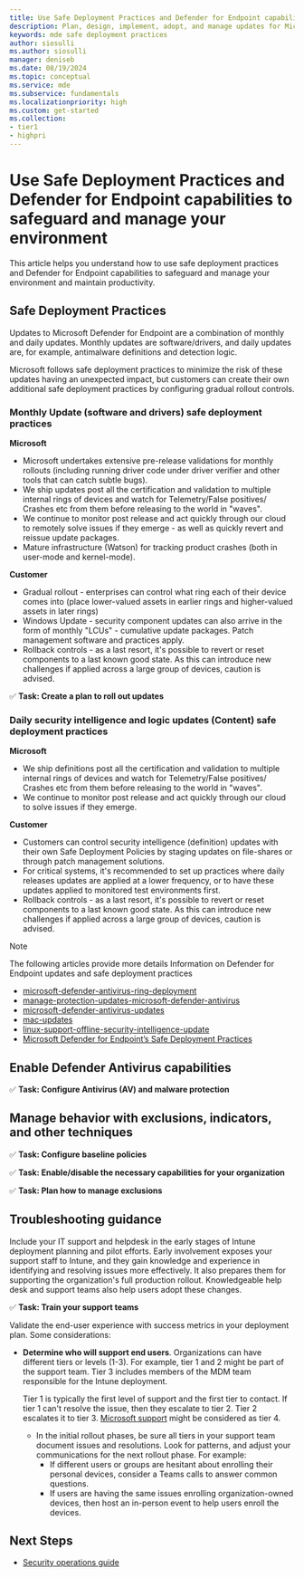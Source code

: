 ```yaml
---
title: Use Safe Deployment Practices and Defender for Endpoint capabilities to safeguard and manage your environment
description: Plan, design, implement, adopt, and manage updates for Micrsoft Defender for Endpoint. 
keywords: mde safe deployment practices
author: siosulli
ms.author: siosulli
manager: deniseb
ms.date: 08/19/2024
ms.topic: conceptual
ms.service: mde
ms.subservice: fundamentals
ms.localizationpriority: high
ms.custom: get-started
ms.collection:
- tier1
- highpri
---
```


# Use Safe Deployment Practices and Defender for Endpoint capabilities to safeguard and manage your environment

This article helps you understand how to use safe deployment practices and Defender for Endpoint capabilities to safeguard and manage your environment and maintain productivity.

## Safe Deployment Practices

Updates to Microsoft Defender for Endpoint are a combination of monthly and daily updates.  Monthly updates are software/drivers, and daily updates are, for example, antimalware definitions and detection logic.

Microsoft follows safe deployment practices to minimize the risk of these updates having an unexpected impact, but customers can create their own additional safe deployment practices by configuring gradual rollout controls.

### Monthly Update (software and drivers) safe deployment practices

**Microsoft**

- Microsoft undertakes extensive pre-release validations for monthly rollouts (including running driver code under driver verifier and other tools that can catch subtle bugs). 
- We ship updates post all the certification and validation to multiple internal rings of devices and watch for Telemetry/False positives/ Crashes etc from them before releasing to the world in "waves". 
- We continue to monitor post release and act quickly through our cloud to remotely solve issues if they emerge - as well as quickly revert and reissue update packages.
- Mature infrastructure (Watson) for tracking product crashes (both in user-mode and kernel-mode).

**Customer**

- Gradual rollout - enterprises can control what ring each of their device comes into (place lower-valued assets in earlier rings and higher-valued assets in later rings)
- Windows Update - security component updates can also arrive in the form of monthly "LCUs" - cumulative update packages. Patch management software and practices apply.
- Rollback controls - as a last resort, it's possible to revert or reset components to a last known good state. As this can introduce new challenges if applied across a large group of devices, caution is advised.

✅ **Task: Create a plan to roll out updates**

### Daily security intelligence and logic updates (Content) safe deployment practices

**Microsoft** 

- We ship definitions post all the certification and validation to multiple internal rings of devices and watch for Telemetry/False positives/ Crashes etc from them before releasing to the world in "waves". 
- We continue to monitor post release and act quickly through our cloud to solve issues if they emerge.

**Customer**

- Customers can control security intelligence (definition) updates with their own Safe Deployment Policies by staging updates on file-shares or through patch management solutions.
- For critical systems, it's recommended to set up practices where daily releases updates are applied at a lower frequency, or to have these updates applied to monitored test environments first. 
- Rollback controls - as a last resort, it's possible to revert or reset components to a last known good state. As this can introduce new challenges if applied across a large group of devices, caution is advised.


> [!NOTE]
> The following articles provide more details Information on Defender for Endpoint updates and safe deployment practices 
>
> - [microsoft-defender-antivirus-ring-deployment](microsoft-defender-antivirus-ring-deployment.md)
> - [manage-protection-updates-microsoft-defender-antivirus](manage-protection-updates-microsoft-defender-antivirus)
> - [microsoft-defender-antivirus-updates](microsoft-defender-antivirus-updates)
> - [mac-updates](mac-updates)
> - [linux-support-offline-security-intelligence-update](linux-support-offline-security-intelligence-update)
> - [Microsoft Defender for Endpoint’s Safe Deployment Practices](https://techcommunity.microsoft.com/t5/microsoft-defender-for-endpoint/microsoft-defender-for-endpoint-s-safe-deployment-practices/ba-p/4220342)


## Enable Defender Antivirus capabilities

✅ **Task: Configure Antivirus (AV) and malware protection**

## Manage behavior with exclusions, indicators, and other techniques

✅ **Task: Configure baseline policies**

✅ **Task: Enable/disable the necessary capabilities for your organization**

✅ **Task: Plan how to manage exclusions**

## Troubleshooting guidance

Include your IT support and helpdesk in the early stages of Intune deployment planning and pilot efforts. Early involvement exposes your support staff to Intune, and they gain knowledge and experience in identifying and resolving issues more effectively. It also prepares them for supporting the organization's full production rollout. Knowledgeable help desk and support teams also help users adopt these changes.

✅ **Task: Train your support teams**

Validate the end-user experience with success metrics in your deployment plan. Some considerations:

- **Determine who will support end users**. Organizations can have different tiers or levels (1-3). For example, tier 1 and 2 might be part of the support team. Tier 3 includes members of the MDM team responsible for the Intune deployment.

  Tier 1 is typically the first level of support and the first tier to contact. If tier 1 can't resolve the issue, then they escalate to tier 2. Tier 2 escalates it to tier 3. [Microsoft support](../../get-support.md) might be considered as tier 4.

  - In the initial rollout phases, be sure all tiers in your support team document issues and resolutions. Look for patterns, and adjust your communications for the next rollout phase. For example:
    - If different users or groups are hesitant about enrolling their personal devices, consider a Teams calls to answer common questions.
    - If users are having the same issues enrolling organization-owned devices, then host an in-person event to help users enroll the devices.


## Next Steps

- [Security operations guide](mde-sec-ops-guide.md)